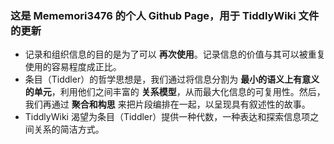 ### 这是 Mememori3476 的个人 Github Page，用于 TiddlyWiki 文件的更新
- 记录和组织信息的目的是为了可以 **再次使用**。记录信息的价值与其可以被重复使用的容易程度成正比。
- 条目（Tiddler）的哲学思想是，我们通过将信息分割为 **最小的语义上有意义的单元**，利用他们之间丰富的 **关系模型**，从而最大化信息的可复用性。然后，我们再通过 **聚合和构思** 来把片段编排在一起，以呈现具有叙述性的故事。
- TiddlyWiki 渴望为条目（Tiddler）提供一种代数，一种表达和探索信息项之间关系的简洁方式。
